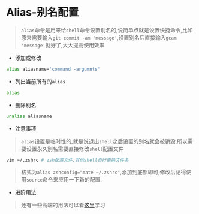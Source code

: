 # Alias-别名配置

> `alias`命令是用来给`shell`命令设置别名的,说简单点就是设置快捷命令,比如原来需要输入`git commit -am 'message'`,设置别名后直接输入`gcam 'message'`就好了,大大提高使用效率

* 添加或修改
```sh
alias aliasname='command -argumnts'
```

* 列出当前所有的`alias`
```sh
alias
```

* 删除别名
```sh
unalias aliasname
```

* 注意事项
> `alias`设置是临时性的,就是说退出`shell`之后设置的别名就会被销毁,所以需要设置永久别名需要直接修改`shell`配置文件
```sh
vim ~/.zshrc # zsh配置文件,其他shell自行更换文件名
```
> 格式为`alias zshconfig="mate ~/.zshrc"`,添加到底部即可,修改后记得使用`source`命令来应用一下新的配置.

* 进阶用法
> 还有一些高端的用法可以看[这里](http://www.linuxhowtos.org/Tips%20and%20Tricks/command_aliases.htm)学习